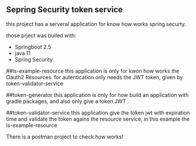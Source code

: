 ## Sepring Security token service
this project has a serveral application for know how works spring securty.

those prject was builed with:
- Springboot 2.5
- java 11
- Spring Security


##ls-example-resource
this application is only for kwon how works the Oauth2 Resources. for autentication only needs the JWT token, given by token-validator-service

##token-generator
this application is only for how build an application with gradle packages, and also only give a token JWT .

##token-validator-service
this application give the token jwt with expiration time and validate the token agains the resource service, in this example the
ls-example-resource


There is a postman project to check how works!